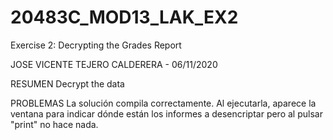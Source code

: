 # 20483C_MOD13_LAK_EX2
Exercise 2: Decrypting the Grades Report

JOSE VICENTE TEJERO CALDERERA - 06/11/2020

RESUMEN
 Decrypt the data
 
PROBLEMAS
La solución compila correctamente. Al ejecutarla, aparece la ventana para indicar dónde están los informes a desencriptar pero al pulsar 
"print" no hace nada.
